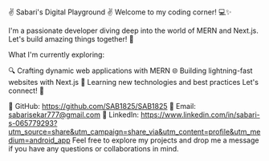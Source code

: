 ✌️ Sabari's Digital Playground ✌️
Welcome to my coding corner! 💻✨

I'm a passionate developer diving deep into the world of MERN and Next.js. Let's build amazing things together! 🚀

What I'm currently exploring:

🔍 Crafting dynamic web applications with MERN
🌐 Building lightning-fast websites with Next.js
🌱 Learning new technologies and best practices
Let's connect! 🤝

🔗 GitHub: https://github.com/SAB1825/SAB1825
📧 Email: sabarisekar777@gmail.com
💬 LinkedIn: https://www.linkedin.com/in/sabari-s-065779293?utm_source=share&utm_campaign=share_via&utm_content=profile&utm_medium=android_app 
Feel free to explore my projects and drop me a message if you have any questions or collaborations in mind.
